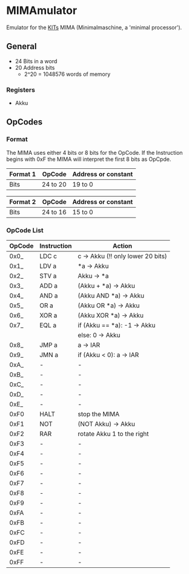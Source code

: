 # MIMAmulator

Emulator for the [KITs](https://kit.edu) MIMA (Minimalmaschine, a 'minimal processor').

## General
- 24 Bits in a word
- 20 Address bits
  - 2^20 = 1048576 words of memory

### Registers
- Akku

## OpCodes
### Format
The MIMA uses either 4 bits or 8 bits for the OpCode. If the Instruction begins with 0xF the MIMA will interpret the first 8 bits as OpCpde.

| Format 1 |   OpCode | Address or constant |
|----------|---------:|---------------------|
| Bits     | 24 to 20 | 19 to 0             |

| Format 2 |   OpCode | Address or constant |
|----------|---------:|---------------------|
| Bits     | 24 to 16 | 15 to 0             |

### OpCode List

| OpCode | Instruction | Action                           |
|--------|-------------|----------------------------------|
| 0x0_   | LDC c       | c → Akku (!! only lower 20 bits) |
| 0x1_   | LDV a       | *a → Akku                        |
| 0x2_   | STV a       | Akku → *a                        |
| 0x3_   | ADD a       | (Akku + *a) → Akku               |
| 0x4_   | AND a       | (Akku AND *a) → Akku             |
| 0x5_   | OR a        | (Akku OR *a) → Akku              |
| 0x6_   | XOR a       | (Akku XOR *a) → Akku             |
| 0x7_   | EQL a       | if (Akku == *a): -1 → Akku       |
|        |             | else: 0 → Akku                   |
| 0x8_   | JMP a       | a → IAR                          |
| 0x9_   | JMN a       | if (Akku < 0): a → IAR           |
| 0xA_   | -           | -                                |
| 0xB_   | -           | -                                |
| 0xC_   | -           | -                                |
| 0xD_   | -           | -                                |
| 0xE_   | -           | -                                |
| 0xF0   | HALT        | stop the MIMA                    |
| 0xF1   | NOT         | (NOT Akku) → Akku                |
| 0xF2   | RAR         | rotate Akku 1 to the right       |
| 0xF3   | -           | -                                |
| 0xF4   | -           | -                                |
| 0xF5   | -           | -                                |
| 0xF6   | -           | -                                |
| 0xF7   | -           | -                                |
| 0xF8   | -           | -                                |
| 0xF9   | -           | -                                |
| 0xFA   | -           | -                                |
| 0xFB   | -           | -                                |
| 0xFC   | -           | -                                |
| 0xFD   | -           | -                                |
| 0xFE   | -           | -                                |
| 0xFF   | -           | -                                |
